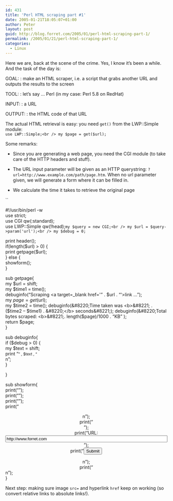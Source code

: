 ```yaml
---
id: 431
title: 'Perl HTML scraping part #1'
date: 2005-01-21T18:05:07+01:00
author: Peter
layout: post
guid: http://blog.forret.com/2005/01/perl-html-scraping-part-1/
permalink: /2005/01/21/perl-html-scraping-part-1/
categories:
  - Linux
---
```

Here we are, back at the scene of the crime. Yes, I know it&#8217;s been a while. And the task of the day is:

GOAL:
:   make an HTML scraper, i.e. a script that grabs another URL and outputs the results to the screen 

TOOL:
:   let&#8217;s say &#8230; Perl (in my case: Perl 5.8 on RedHat) 

INPUT:
:   a URL 

OUTPUT:
:   the HTML code of that URL

The actual HTML retrieval is easy: you need `get()` from the LWP::Simple module:  
`use LWP::Simple;<br />
my $page = get($url);`

Some remarks:

</p> 

  * Since you are generating a web page, you need the CGI module (to take care of the HTTP headers and stuff).


  * The URL input parameter will be given as an HTTP querystring: `?url=http://www.example.com/path/page.htm`. When no url parameter given, we will generate a form where it can be filled in.


  * We calculate the time it takes to retrieve the original page


``

#!/usr/bin/perl -w  
use strict;  
use CGI qw(:standard);  
use LWP::Simple qw(!head);`my $query = new CGI;<br />
my $url = $query->param('url');<br />
my $debug = 0;`

print header();  
if(length($url) > 0) {  
print getpage($url);  
} else {  
showform();  
}

sub getpage{  
my $url = shift;  
my $time1 = time();  
debuginfo(&#8220;Scraping <a target=_blank href='&#8221; . $url . &#8220;&#8216;>link</a> &#8230;&#8221;);  
my $page = get($url);  
my $time2 = time();  
debuginfo(&#8220;Time taken was <b>&#8221; . ($time2 &#8211; $time1) . &#8220;</b> seconds&#8221;);  
debuginfo(&#8220;Total bytes scraped: <b>&#8221;. length($page)/1000 . &#8220;KB</b>&#8221; );  
return $page;  
}

sub debuginfo{  
if ($debug > 0) {  
my $text = shift;  
print &#8220;<small>&#8221; , $text , &#8220;</small><br />n&#8221;;  
}

}

sub showform{  
print(&#8220;<html><head>&#8221;);  
print(&#8220;<title>SCRAPER</title>&#8221;);  
print(&#8220;<link rel=stylesheet type=text/css href=http://www.forret.com/blog/style.css>&#8221;);  
print(&#8220;</head><body><center>n&#8221;);  
print(&#8220;<form method=GET action=&#8217;scrape.pl&#8217;>&#8221;);  
print(&#8220;URL: <input name=url type=text size=60 value=http://www.forret.com>&#8221;);  
print(&#8220;<input type=submit></form>n&#8221;);  
print(&#8220;</center></body></html>n&#8221;);  
}

Next step: making sure image `src=` and hyperlink `href` keep on working (so convert relative links to absolute links!).